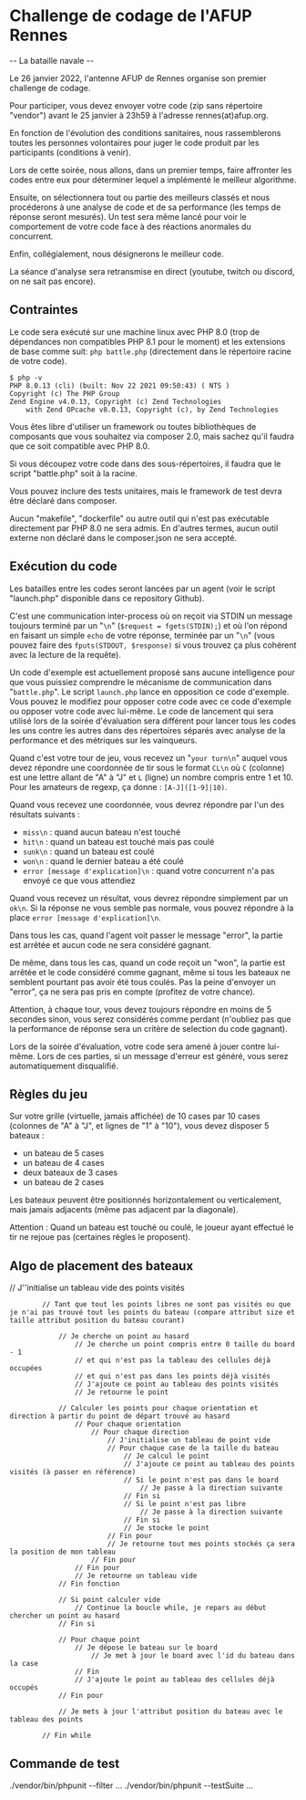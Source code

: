 # Challenge de codage de l'AFUP Rennes
-- La bataille navale --

Le 26 janvier 2022, l'antenne AFUP de Rennes organise son premier challenge de codage.

Pour participer, vous devez envoyer votre code (zip sans répertoire "vendor") avant le 25 janvier à 23h59 à l'adresse rennes(at)afup.org.

En fonction de l'évolution des conditions sanitaires, nous rassemblerons toutes les personnes volontaires pour juger le code produit par les participants (conditions à venir).

Lors de cette soirée, nous allons, dans un premier temps, faire affronter les codes entre eux pour déterminer lequel a implémenté le meilleur algorithme.

Ensuite, on sélectionnera tout ou partie des meilleurs classés et nous procéderons à une analyse de code et de sa performance (les temps de réponse seront mesurés).
Un test sera même lancé pour voir le comportement de votre code face à des réactions anormales du concurrent.

Enfin, collégialement, nous désignerons le meilleur code.

La séance d'analyse sera retransmise en direct (youtube, twitch ou discord, on ne sait pas encore).

## Contraintes

Le code sera exécuté sur une machine linux avec PHP 8.0 (trop de dépendances non compatibles PHP 8.1 pour le moment) et les extensions de base comme suit:
`php battle.php` (directement dans le répertoire racine de votre code).

```
$ php -v
PHP 8.0.13 (cli) (built: Nov 22 2021 09:50:43) ( NTS )
Copyright (c) The PHP Group
Zend Engine v4.0.13, Copyright (c) Zend Technologies
    with Zend OPcache v8.0.13, Copyright (c), by Zend Technologies
```

Vous êtes libre d'utiliser un framework ou toutes bibliothèques de composants que vous souhaitez via composer 2.0, mais sachez qu'il faudra que ce soit compatible avec PHP 8.0.

Si vous découpez votre code dans des sous-répertoires, il faudra que le script "battle.php" soit à la racine.

Vous pouvez inclure des tests unitaires, mais le framework de test devra être déclaré dans composer.

Aucun "makefile", "dockerfile" ou autre outil qui n'est pas exécutable directement par PHP 8.0 ne sera admis.
En d'autres termes, aucun outil externe non déclaré dans le composer.json ne sera accepté.

## Exécution du code

Les batailles entre les codes seront lancées par un agent (voir le script "launch.php" disponible dans ce repository Github).

C'est une communication inter-process où on reçoit via STDIN un message toujours terminé par un "`\n`" (`$request = fgets(STDIN);`) et où l'on répond en faisant un simple `echo` de votre réponse, terminée par un "`\n`" (vous pouvez faire des `fputs(STDOUT, $response)` si vous trouvez ça plus cohérent avec la lecture de la requête).

Un code d'exemple est actuellement proposé sans aucune intelligence pour que vous puissiez comprendre le mécanisme de communication dans "`battle.php`". Le script `launch.php` lance en opposition ce code d'exemple. Vous pouvez le modifiez pour opposer cotre code avec ce code d'exemple ou opposer votre code avec lui-même.
Le code de lancement qui sera utilisé lors de la soirée d'évaluation sera différent pour lancer tous les codes les uns contre les autres dans des répertoires séparés avec analyse de la performance et des métriques sur les vainqueurs.

Quand c'est votre tour de jeu, vous recevez un "`your turn\n`" auquel vous devez répondre une coordonnée de tir sous le format `CL\n` où `C` (colonne) est une lettre allant de "A" à "J" et `L` (ligne) un nombre compris entre 1 et 10. Pour les amateurs de regexp, ça donne : `[A-J]([1-9]|10)`.

Quand vous recevez une coordonnée, vous devrez répondre par l'un des résultats suivants :
- `miss\n` : quand aucun bateau n'est touché
- `hit\n` : quand un bateau est touché mais pas coulé
- `sunk\n` : quand un bateau est coulé
- `won\n` : quand le dernier bateau a été coulé
- `error [message d'explication]\n` : quand votre concurrent n'a pas envoyé ce que vous attendiez

Quand vous recevez un résultat, vous devrez répondre simplement par un `ok\n`. Si la réponse ne vous semble pas normale, vous pouvez répondre à la place `error [message d'explication]\n`.

Dans tous les cas, quand l'agent voit passer le message "error", la partie est arrêtée et aucun code ne sera considéré gagnant.

De même, dans tous les cas, quand un code reçoit un "won", la partie est arrêtée et le code considéré comme gagnant, même si tous les bateaux ne semblent pourtant pas avoir été tous coulés. Pas la peine d'envoyer un "error", ça ne sera pas pris en compte (profitez de votre chance).

Attention, à chaque tour, vous devez toujours répondre en moins de 5 secondes sinon, vous serez considérés comme perdant (n'oubliez pas que la performance de réponse sera un critère de selection du code gagnant).

Lors de la soirée d'évaluation, votre code sera amené à jouer contre lui-même. Lors de ces parties, si un message d'erreur est généré, vous serez automatiquement disqualifié. 

## Règles du jeu

Sur votre grille (virtuelle, jamais affichée) de 10 cases par 10 cases (colonnes de "A" à "J", et lignes de "1" à "10"), vous devez disposer 5 bateaux :
- un bateau de 5 cases
- un bateau de 4 cases
- deux bateaux de 3 cases
- un bateau de 2 cases

Les bateaux peuvent être positionnés horizontalement ou verticalement, mais jamais adjacents (même pas adjacent par la diagonale).

Attention : Quand un bateau est touché ou coulé, le joueur ayant effectué le tir ne rejoue pas (certaines règles le proposent).


## Algo de placement des bateaux
// J''initialise un tableau vide des points visités
            
            // Tant que tout les points libres ne sont pas visités ou que je n'ai pas trouvé tout les points du bateau (compare attribut size et taille attribut position du bateau courant)

                // Je cherche un point au hasard
                    // Je cherche un point compris entre 0 taille du board - 1 
                    // et qui n'est pas la tableau des cellules déjà occupées 
                    // et qui n'est pas dans les points déjà visités
                    // J'ajoute ce point au tableau des points visités
                    // Je retourne le point

                // Calculer les points pour chaque orientation et direction à partir du point de départ trouvé au hasard
                    // Pour chaque orientation
                        // Pour chaque direction
                            // J'initialise un tableau de point vide
                            // Pour chaque case de la taille du bateau
                                // Je calcul le point
                                // J'ajoute ce point au tableau des points visités (à passer en référence)
                                // Si le point n'est pas dans le board
                                    // Je passe à la direction suivante
                                // Fin si
                                // Si le point n'est pas libre
                                    // Je passe à la direction suivante
                                // Fin si
                                // Je stocke le point
                            // Fin pour
                            // Je retourne tout mes points stockés ça sera la position de mon tableau
                        // Fin pour
                    // Fin pour 
                    // Je retourne un tableau vide
                // Fin fonction

                // Si point calculer vide 
                    // Continue la boucle while, je repars au début chercher un point au hasard
                // Fin si
                
                // Pour chaque point 
                    // Je dépose le bateau sur le board
                        // Je met à jour le board avec l'id du bateau dans la case
                    // Fin
                    // J'ajoute le point au tableau des cellules déjà occupés
                // Fin pour

                // Je mets à jour l'attribut position du bateau avec le tableau des points
                
            // Fin while

## Commande de test 
./vendor/bin/phpunit --filter ...
./vendor/bin/phpunit --testSuite ...
